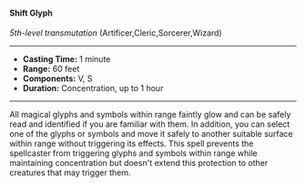 #### Shift Glyph
*5th-level transmutation* (Artificer,Cleric,Sorcerer,Wizard)
___
- **Casting Time:** 1 minute
- **Range:** 60 feet
- **Components:** V, S
- **Duration:** Concentration, up to 1 hour
---
All magical glyphs and symbols within range faintly
glow and can be safely read and identified if you are
familiar with them. In addition, you can select one
of the glyphs or symbols and move it safely to
another suitable surface within range without
triggering its effects.
This spell prevents the spellcaster from triggering
glyphs and symbols within range while maintaining
concentration but doesn't extend this protection to
other creatures that may trigger them.
